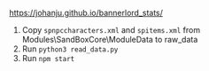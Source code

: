 https://johanju.github.io/bannerlord_stats/

1. Copy `spnpccharacters.xml` and `spitems.xml` from Modules\SandBoxCore\ModuleData to raw_data
2. Run `python3 read_data.py`
3. Run `npm start`